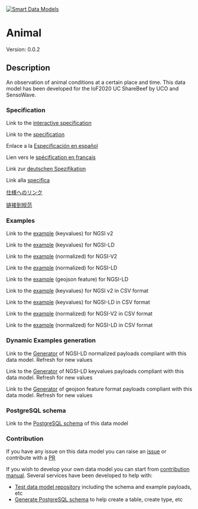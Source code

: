 [![Smart Data Models](https://smartdatamodels.org/wp-content/uploads/2022/01/SmartDataModels_logo.png "Logo")](https://smartdatamodels.org)
# Animal
Version: 0.0.2

## Description 

An observation of animal conditions at a certain place and time. This data model has been developed for the IoF2020 UC ShareBeef by UCO and SensoWave.
### Specification

Link to the [interactive specification](https://swagger.lab.fiware.org/?url=https://smart-data-models.github.io/dataModel.Agrifood/Animal/swagger.yaml)

Link to the [specification](https://github.com/smart-data-models/dataModel.Agrifood/blob/master/Animal/doc/spec.md)

Enlace a la [Especificación en español](https://github.com/smart-data-models/dataModel.Agrifood/blob/master/Animal/doc/spec_ES.md)

Lien vers le [spécification en français](https://github.com/smart-data-models/dataModel.Agrifood/blob/master/Animal/doc/spec_FR.md)

Link zur [deutschen Spezifikation](https://github.com/smart-data-models/dataModel.Agrifood/blob/master/Animal/doc/spec_DE.md)

Link alla [specifica](https://github.com/smart-data-models/dataModel.Agrifood/blob/master/Animal/doc/spec_IT.md)

[仕様へのリンク](https://github.com/smart-data-models/dataModel.Agrifood/blob/master/Animal/doc/spec_JA.md)

[链接到规范](https://github.com/smart-data-models/dataModel.Agrifood/blob/master/Animal/doc/spec_ZH.md)
### Examples

Link to the [example](https://smart-data-models.github.io/dataModel.Agrifood/Animal/examples/example.json) (keyvalues) for NGSI v2

Link to the [example](https://smart-data-models.github.io/dataModel.Agrifood/Animal/examples/example.jsonld) (keyvalues) for NGSI-LD

Link to the [example](https://smart-data-models.github.io/dataModel.Agrifood/Animal/examples/example-normalized.json) (normalized) for NGSI-V2

Link to the [example](https://smart-data-models.github.io/dataModel.Agrifood/Animal/examples/example-normalized.jsonld) (normalized) for NGSI-LD

Link to the [example](https://smart-data-models.github.io/dataModel.Agrifood/Animal/examples/example-geojsonfeature.json) (geojson feature) for NGSI-LD

Link to the [example](https://smart-data-models.github.io/dataModel.Agrifood/Animal/examples/example.json.csv) (keyvalues) for NGSI v2 in CSV format

Link to the [example](https://smart-data-models.github.io/dataModel.Agrifood/Animal/examples/example.jsonld.csv) (keyvalues) for NGSI-LD in CSV format

Link to the [example](https://smart-data-models.github.io/dataModel.Agrifood/Animal/examples/example-normalized.json.csv) (normalized) for NGSI-V2 in CSV format

Link to the [example](https://smart-data-models.github.io/dataModel.Agrifood/Animal/examples/example-normalized.jsonld.csv) (normalized) for NGSI-LD in CSV format
### Dynamic Examples generation

Link to the [Generator](https://smartdatamodels.org/extra/ngsi-ld_generator.php?schemaUrl=https://raw.githubusercontent.com/smart-data-models/dataModel.Agrifood/master/Animal/schema.json&email=info@smartdatamodels.org) of NGSI-LD normalized payloads compliant with this data model. Refresh for new values

Link to the [Generator](https://smartdatamodels.org/extra/ngsi-ld_generator_keyvalues.php?schemaUrl=https://raw.githubusercontent.com/smart-data-models/dataModel.Agrifood/master/Animal/schema.json&email=info@smartdatamodels.org) of NGSI-LD keyvalues payloads compliant with this data model. Refresh for new values

Link to the [Generator](https://smartdatamodels.org/extra/geojson_features_generator.php?schemaUrl=https://raw.githubusercontent.com/smart-data-models/dataModel.Agrifood/master/Animal/schema.json&email=info@smartdatamodels.org) of geojson feature format payloads compliant with this data model. Refresh for new values
### PostgreSQL schema

Link to the [PostgreSQL schema](https://smart-data-models.github.io/dataModel.Agrifood/Animal/schema.sql) of this data model
### Contribution

 If you have any issue on this data model you can raise an [issue](https://github.com/smart-data-models/dataModel.Agrifood/issues)  or contribute with a [PR](https://github.com/smart-data-models/dataModel.Agrifood/pulls)

 If you wish to develop your own data model you can start from [contribution manual](https://bit.ly/contribution_manual). Several services have been developed to help with: 
 - [Test data model repository](https://smartdatamodels.org/index.php/data-models-contribution-api/) including the schema and example payloads, etc
 - [Generate PostgreSQL schema](https://smartdatamodels.org/index.php/sql-service/) to help create a table, create type, etc